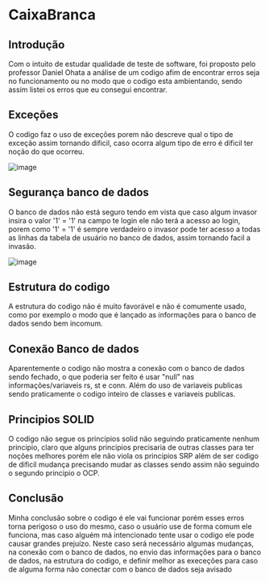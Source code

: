 # CaixaBranca

## Introdução

Com o intuito de estudar qualidade de teste de software, foi proposto pelo professor
Daniel Ohata a análise de um codigo afim de encontrar erros seja no funcionamento
ou no modo que o codigo esta ambientando, sendo assim listei os erros que eu
consegui encontrar.

## Exceções

O codigo faz o uso de exceções porem não descreve qual o tipo de exceção assim
tornando dificil, caso ocorra algum tipo de erro é dificil ter noção do que ocorreu.
  
  ![image](https://github.com/GabrielSichoski/CaixaBranca/assets/104863390/b240ee9c-0803-4d5a-9b71-7babbe853a10)

## Segurança banco de dados

O banco de dados não está seguro tendo em vista que caso algum invasor insira
o valor '1' = '1' na campo te login ele não terá a acesso ao login, porem
como '1' = '1' é sempre verdadeiro o invasor pode ter acesso a todas as linhas
da tabela de usuário no banco de dados, assim tornando facil a invasão.
  
  ![image](https://github.com/GabrielSichoski/CaixaBranca/assets/104863390/35388633-b07e-4d48-a6a1-0af1e5e4864e)
  
## Estrutura do codigo

  A estrutura do codigo não é muito favorável e não é comumente usado, como por 
exemplo o modo que é lançado as informações para o banco de dados sendo bem incomum.

## Conexão Banco de dados

Aparentemente o codigo não mostra a conexão com o banco de dados sendo fechado,
o que poderia ser feito é usar "null" nas informações/variaveis rs, st e conn. Além
do uso de variaveis publicas sendo praticamente o codigo inteiro de classes e variaveis publicas.

## Principios SOLID

O codigo não segue os principios solid não seguindo praticamente nenhum principio, claro que alguns 
principios precisaria de outras classes para ter noções melhores porém ele não viola os principios SRP
além de ser codigo de dificil mudança precisando mudar as classes sendo assim não seguindo o segundo principio
o OCP.

## Conclusão

Minha conclusão sobre o codigo é ele vai funcionar porém esses erros torna perigoso
o uso do mesmo, caso o usuário use de forma comum ele funciona, mas caso alguém
má intencionado tente usar o codigo ele pode causar grandes prejuízo. Neste caso 
será necessário algumas mudanças, na conexão com o banco de dados, no envio das informações
para o banco de dados, na estrutura do codigo, e definir melhor as execeções para caso
de alguma forma não conectar com o banco de dados seja avisado

